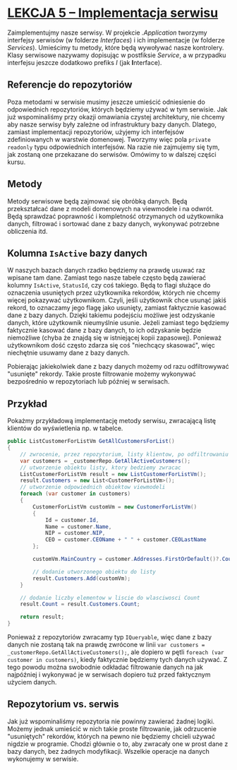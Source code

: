 # [LEKCJA 5 – Implementacja serwisu](https://kurs.szkoladotneta.pl/zostan-programista-asp-net/tydzien-8-od-widoku-do-modelu/lekcja-5-implementacja-serwisu/)
Zaimplementujmy nasze serwisy. W projekcie _.Application_ tworzymy interfejsy serwisów (w folderze _Interfaces_) i ich implementacje (w folderze _Services_). Umieścimy tu metody, które będą wywoływać nasze kontrolery. Klasy serwisowe nazywamy dopisując w postfiksie _Service_, a w przypadku interfejsu jeszcze dodatkowo prefiks _I_ (jak **I**nterface).
## Referencje do repozytoriów
Poza metodami w serwisie musimy jeszcze umieścić odniesienie do odpowiednich repozytoriów, których będziemy używać w tym serwisie. Jak już wspominaliśmy przy okazji omawiania czystej architektury, nie chcemy aby nasze serwisy były zależne od infrastruktury bazy danych. Dlatego, zamiast implementacji repozytoriów, użyjemy ich interfejsów zdefiniowanych w warstwie domenowej. Tworzymy więc pola `private readonly` typu odpowiednich interfejsów. Na razie nie zajmujemy się tym, jak zostaną one przekazane do serwisów. Omówimy to w dalszej części kursu.
## Metody
Metody serwisowe będą zajmować się obróbką danych. Będą przekształcać dane z modeli domenowych na viewmodele i na odwrót. Będą sprawdzać poprawność i kompletność otrzymanych od użytkownika danych, filtrować i sortować dane z bazy danych, wykonywać potrzebne obliczenia itd.
## Kolumna `IsActive` bazy danych
W naszych bazach danych rzadko będziemy na prawdę usuwać raz wpisane tam dane. Zamiast tego nasze tabele często będą zawierać kolumny `IsActive`, `StatusId`, czy coś takiego. Będą to flagi służące do oznaczenia usuniętych przez użytkownika rekordów, których nie chcemy więcej pokazywać użytkownikom. Czyli, jeśli użytkownik chce usunąć jakiś rekord, to oznaczamy jego flagę jako usunięty, zamiast faktycznie kasować dane z bazy danych. Dzięki takiemu podejściu możliwe jest odzyskanie danych, które użytkownik nieumyślnie usunie. Jeżeli zamiast tego będziemy faktycznie kasować dane z bazy danych, to ich odzyskanie będzie niemożliwe (chyba że znajdą się w istniejącej kopii zapasowej). Ponieważ użytkownikom dość często zdarza się coś "niechcący skasować", więc niechętnie usuwamy dane z bazy danych.

Pobierając jakiekolwiek dane z bazy danych możemy od razu odfiltrowywać "usunięte" rekordy. Takie proste filtrowanie możemy wykonywać bezpośrednio w repozytoriach lub później w serwisach.
## Przykład
Pokażmy przykładową implementację metody serwisu, zwracającą listę klientów do wyświetlenia np. w tabelce.
```csharp =
public ListCustomerForListVm GetAllCustomersForList()
{
    // zwrocenie, przez repozytorium, listy klientow, po odfiltrowaniu tych "usunietych"
    var customers = _customerRepo.GetAllActiveCustomers();
    // utworzenie obiektu listy, ktory bedziemy zwracac
    ListCustomerForListVm result = new ListCustomerForListVm();
    result.Customers = new List<CustomerForListVm>();
    // utworzenie odpowiednich obiektow viewmodeli
    foreach (var customer in customers)
    {
        CustomerForListVm customVm = new CustomerForListVm()
        {
            Id = customer.Id,
            Name = customer.Name,
            NIP = customer.NIP,
            CEO = customer.CEOName + " " + customer.CEOLastName
        };

        customVm.MainCountry = customer.Addresses.FirstOrDefault()?.Country ?? string.Empty;

        // dodanie utworzonego obiektu do listy
        result.Customers.Add(customVm);
    }

    // dodanie liczby elementow w liscie do wlasciwosci Count
    result.Count = result.Customers.Count;

    return result;
}
```
Ponieważ z repozytoriów zwracamy typ `IQueryable`, więc dane z bazy danych nie zostaną tak na prawdę zwrócone w linii `var customers = _customerRepo.GetAllActiveCustomers();`, ale dopiero w pętli `foreach (var customer in customers)`, kiedy faktycznie będziemy tych danych używać. Z tego powodu można swobodnie odkładać filtrowanie danych na jak najpóźniej i wykonywać je w serwisach dopiero tuż przed faktycznym użyciem danych.
## Repozytorium vs. serwis
Jak już wspominaliśmy repozytoria nie powinny zawierać żadnej logiki. Możemy jednak umieścić w nich takie proste filtrowanie, jak odrzucenie "usuniętych" rekordów, których na pewno nie będziemy chcieli używać nigdzie w programie. Chodzi głównie o to, aby zwracały one w prost dane z bazy danych, bez żadnych modyfikacji. Wszelkie operacje na danych wykonujemy w serwisie.